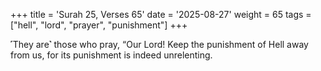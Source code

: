 +++
title = 'Surah 25, Verses 65'
date = '2025-08-27'
weight = 65
tags = ["hell", "lord", "prayer", "punishment"]
+++

˹They are˺ those who pray, “Our Lord! Keep the punishment of Hell away from us, for its punishment is indeed unrelenting.